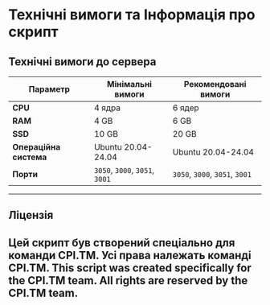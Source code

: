 # Технічні вимоги та Інформація про скрипт

## Технічні вимоги до сервера

| **Параметр**          | **Мінімальні вимоги** | **Рекомендовані вимоги** |
|-----------------------|----------------------|-------------------------|
| **CPU**               | 4 ядра               | 6 ядер                  |
| **RAM**               | 4 GB                 | 6 GB                    |
| **SSD**               | 10 GB                | 20 GB                   |
| **Операційна система**| Ubuntu 20.04-24.04    | Ubuntu 20.04-24.04      |
| **Порти**             | `3050`, `3000`, `3051`, `3001` | `3050`, `3000`, `3051`, `3001` |

---

## Ліцензія

Цей скрипт був створений спеціально для команди **CPI.TM**. Усі права належать команді **CPI.TM**.
This script was created specifically for the CPI.TM team. All rights are reserved by the CPI.TM team.
---
